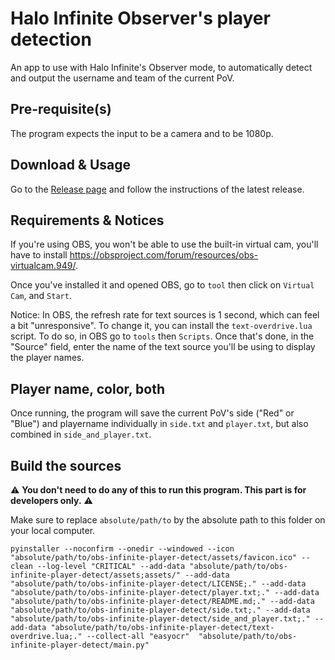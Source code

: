 # Halo Infinite Observer's player detection

An app to use with Halo Infinite's Observer mode, to automatically detect and output the username and team of the current PoV.

## Pre-requisite(s)

The program expects the input to be a camera and to be 1080p.

## Download & Usage

Go to the [Release page](https://github.com/Halocrea/infinite-obs-player-detect/releases) and follow the instructions of the latest release. 

## Requirements & Notices

If you're using OBS, you won't be able to use the built-in virtual cam, you'll have to install https://obsproject.com/forum/resources/obs-virtualcam.949/.

Once you've installed it and opened OBS, go to `tool` then click on `Virtual Cam`, and `Start`.

Notice: In OBS, the refresh rate for text sources is 1 second, which can feel a bit "unresponsive". To change it, you can install the `text-overdrive.lua` script. To do so, in OBS go to `tools` then `Scripts`. Once that's done, in the "Source" field, enter the name of the text source you'll be using to display the player names.

## Player name, color, both

Once running, the program will save the current PoV's side ("Red" or "Blue") and playername individually in `side.txt` and `player.txt`, but also combined in `side_and_player.txt`.

## Build the sources

⚠️ **You don't need to do any of this to run this program. This part is for developers only.** ⚠️

Make sure to replace `absolute/path/to` by the absolute path to this folder on your local computer.

```
pyinstaller --noconfirm --onedir --windowed --icon "absolute/path/to/obs-infinite-player-detect/assets/favicon.ico" --clean --log-level "CRITICAL" --add-data "absolute/path/to/obs-infinite-player-detect/assets;assets/" --add-data "absolute/path/to/obs-infinite-player-detect/LICENSE;." --add-data "absolute/path/to/obs-infinite-player-detect/player.txt;." --add-data "absolute/path/to/obs-infinite-player-detect/README.md;." --add-data "absolute/path/to/obs-infinite-player-detect/side.txt;." --add-data "absolute/path/to/obs-infinite-player-detect/side_and_player.txt;." --add-data "absolute/path/to/obs-infinite-player-detect/text-overdrive.lua;." --collect-all "easyocr"  "absolute/path/to/obs-infinite-player-detect/main.py"
```
